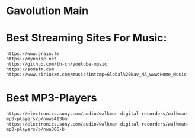 # Gavolution Main

# Best Streaming Sites For Music:

```
https://www.brain.fm
https://mynoise.net
https://github.com/th-ch/youtube-music
https://somafm.com
https://www.siriusxm.com/music?intcmp=Global%20Nav_NA_www:Home_Music
```

# Best MP3-Players

```
https://electronics.sony.com/audio/walkman-digital-recorders/walkman-mp3-players/p/nwws413bm
https://electronics.sony.com/audio/walkman-digital-recorders/walkman-mp3-players/p/nwa306-b
```
